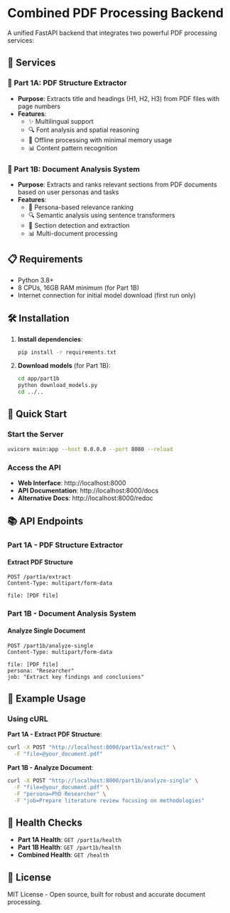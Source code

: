 # Combined PDF Processing Backend

A unified FastAPI backend that integrates two powerful PDF processing services:

## 🚀 Services

### 📄 Part 1A: PDF Structure Extractor
- **Purpose**: Extracts title and headings (H1, H2, H3) from PDF files with page numbers
- **Features**: 
  - ✨ Multilingual support
  - 🔍 Font analysis and spatial reasoning
  - 🚀 Offline processing with minimal memory usage
  - 📊 Content pattern recognition

### 🧠 Part 1B: Document Analysis System
- **Purpose**: Extracts and ranks relevant sections from PDF documents based on user personas and tasks
- **Features**:
  - 🎯 Persona-based relevance ranking
  - 🔍 Semantic analysis using sentence transformers
  - 📖 Section detection and extraction
  - 📊 Multi-document processing

## 📋 Requirements

- Python 3.8+
- 8 CPUs, 16GB RAM minimum (for Part 1B)
- Internet connection for initial model download (first run only)

## 🛠 Installation

1. **Install dependencies**:
   ```bash
   pip install -r requirements.txt
   ```

2. **Download models** (for Part 1B):
   ```bash
   cd app/part1b
   python download_models.py
   cd ../..
   ```

## 🚀 Quick Start

### Start the Server
```bash
uvicorn main:app --host 0.0.0.0 --port 8080 --reload
```

### Access the API
- **Web Interface**: http://localhost:8000
- **API Documentation**: http://localhost:8000/docs
- **Alternative Docs**: http://localhost:8000/redoc

## 📚 API Endpoints

### Part 1A - PDF Structure Extractor

#### Extract PDF Structure
```http
POST /part1a/extract
Content-Type: multipart/form-data

file: [PDF file]
```

### Part 1B - Document Analysis System

#### Analyze Single Document
```http
POST /part1b/analyze-single
Content-Type: multipart/form-data

file: [PDF file]
persona: "Researcher"
job: "Extract key findings and conclusions"
```

## 🧪 Example Usage

### Using cURL

**Part 1A - Extract PDF Structure**:
```bash
curl -X POST "http://localhost:8000/part1a/extract" \
  -F "file=@your_document.pdf"
```

**Part 1B - Analyze Document**:
```bash
curl -X POST "http://localhost:8000/part1b/analyze-single" \
  -F "file=@your_document.pdf" \
  -F "persona=PhD Researcher" \
  -F "job=Prepare literature review focusing on methodologies"
```

## 🏥 Health Checks

- **Part 1A Health**: `GET /part1a/health`
- **Part 1B Health**: `GET /part1b/health`
- **Combined Health**: `GET /health`

## 📄 License

MIT License - Open source, built for robust and accurate document processing.

